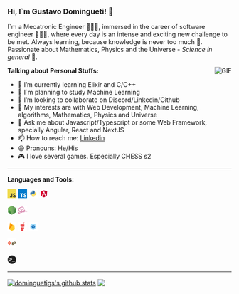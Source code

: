 ### Hi, I`m Gustavo Domingueti! 👋

I`m a Mecatronic Engineer 🙍🏽‍♂️, immersed in the career of software engineer 👨🏽‍💻, where every day is an intense and exciting new challenge to be met. Always learning, because knowledge is never too much 🚀. Passionate about Mathematics, Physics and the Universe - *Science in general* :milky_way:.

  <img align="right" alt="GIF" src="https://i.pinimg.com/originals/e4/26/70/e426702edf874b181aced1e2fa5c6cde.gif" />

**Talking about Personal Stuffs:**

<!-- - 🔭 I’m currently working on [Digesto](https://www.digesto.com.br) -->
- 🌱 I’m currently learning Elixir and C/C++
- 📅 I`m planning to study Machine Learning
- 👯 I’m looking to collaborate on Discord/Linkedin/Github
- 🤔 My interests are with Web Development, Machine Learning, algorithms, Mathematics, Physics and Universe
- 💬 Ask me about Javascript/Typescript or some Web Framework, specially Angular, React and NextJS
- 📫 How to reach me: [Linkedin](https://www.linkedin.com/in/dominguetigs/)
- 😄 Pronouns: He/His
- :video_game: I love several games. Especially CHESS s2
<!-- - ⚡ Fun fact: None for now -->

---

**Languages and Tools:**  

<code><img height="20" src="https://raw.githubusercontent.com/github/explore/80688e429a7d4ef2fca1e82350fe8e3517d3494d/topics/javascript/javascript.png"></code>
<code><img height="20" src="https://raw.githubusercontent.com/github/explore/80688e429a7d4ef2fca1e82350fe8e3517d3494d/topics/typescript/typescript.png"></code>
<code><img height="20" src="https://raw.githubusercontent.com/github/explore/80688e429a7d4ef2fca1e82350fe8e3517d3494d/topics/python/python.png"></code>
<code><img height="20" src="https://raw.githubusercontent.com/github/explore/80688e429a7d4ef2fca1e82350fe8e3517d3494d/topics/angular/angular.png"></code>
<!--
<code><img height="20" src="https://raw.githubusercontent.com/github/explore/80688e429a7d4ef2fca1e82350fe8e3517d3494d/topics/react/react.png"></code>
<code><img height="20" src="https://raw.githubusercontent.com/github/explore/80688e429a7d4ef2fca1e82350fe8e3517d3494d/topics/vue/vue.png"></code>
-->
<code><img height="20" src="https://raw.githubusercontent.com/github/explore/80688e429a7d4ef2fca1e82350fe8e3517d3494d/topics/nodejs/nodejs.png"></code>
<code><img height="20" src="https://raw.githubusercontent.com/github/explore/80688e429a7d4ef2fca1e82350fe8e3517d3494d/topics/sass/sass.png"></code>


<code><img height="20" src="https://raw.githubusercontent.com/github/explore/80688e429a7d4ef2fca1e82350fe8e3517d3494d/topics/firebase/firebase.png"></code>
<code><img height="20" src="https://raw.githubusercontent.com/github/explore/80688e429a7d4ef2fca1e82350fe8e3517d3494d/topics/gulp/gulp.png"></code>
<code><img height="20" src="https://raw.githubusercontent.com/github/explore/80688e429a7d4ef2fca1e82350fe8e3517d3494d/topics/webpack/webpack.png"></code>

<!-- <code><img height="20" src="https://raw.githubusercontent.com/github/explore/80688e429a7d4ef2fca1e82350fe8e3517d3494d/topics/mysql/mysql.png"></code> -->
<!-- <code><img height="20" src="https://raw.githubusercontent.com/github/explore/80688e429a7d4ef2fca1e82350fe8e3517d3494d/topics/postgresql/postgresql.png"></code> -->


<code><img height="20" src="https://raw.githubusercontent.com/github/explore/80688e429a7d4ef2fca1e82350fe8e3517d3494d/topics/git/git.png"></code>
<!-- <code><img height="20" src="https://raw.githubusercontent.com/github/explore/80688e429a7d4ef2fca1e82350fe8e3517d3494d/topics/docker/docker.png"></code> -->
<code><img height="20" src="https://raw.githubusercontent.com/github/explore/80688e429a7d4ef2fca1e82350fe8e3517d3494d/topics/terminal/terminal.png"></code>

---

<a href="https://github.com/dominguetigs/github-readme-stats">
  <img align="center" src="https://github-readme-stats.vercel.app/api?username=dominguetigs&show_icons=true&include_all_commits=true&theme=algolia" alt="dominguetigs's github stats" />
</a>
<a href="https://github.com/dominguetigs/github-readme-stats">
  <img align="center" src="https://github-readme-stats.vercel.app/api/top-langs/?username=dominguetigs&layout=compact&theme=algolia" />
</a>

<!-- --- -->

<!--  **Best Repositories:** -->

<!--  <a href="https://github.com/dominguetigs/memory-game">
  <img align="center" src="https://github-readme-stats.vercel.app/api/pin/?username=dominguetigs&repo=memory-game&theme=algolia" />
</a>    
<a href="https://github.com/dominguetigs/js-funcional">
  <img align="center" src="https://github-readme-stats.vercel.app/api/pin/?username=dominguetigs&repo=js-funcional&theme=algolia" />
</a> -->

<!-- [![Top Langs](https://github-readme-stats.vercel.app/api/top-langs/?username=dominguetigs&layout=compact&title_color=ffffff&text_color=B9DAF4&bg_color=191919)](https://github.com/dominguetigs/github-readme-stats) -->

<!-- <img src="https://github-readme-stats.vercel.app/api?username=dominguetigs&show_icons=true&title_color=ffffff&icon_color=0078D7&text_color=B9DAF4&bg_color=191919"> -->
